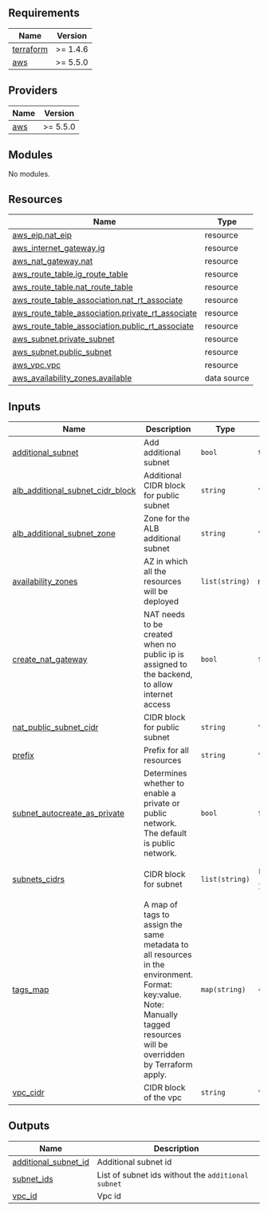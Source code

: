<!-- BEGIN_TF_DOCS -->
## Requirements

| Name | Version |
|------|---------|
| <a name="requirement_terraform"></a> [terraform](#requirement\_terraform) | >= 1.4.6 |
| <a name="requirement_aws"></a> [aws](#requirement\_aws) | >= 5.5.0 |

## Providers

| Name | Version |
|------|---------|
| <a name="provider_aws"></a> [aws](#provider\_aws) | >= 5.5.0 |

## Modules

No modules.

## Resources

| Name | Type |
|------|------|
| [aws_eip.nat_eip](https://registry.terraform.io/providers/hashicorp/aws/latest/docs/resources/eip) | resource |
| [aws_internet_gateway.ig](https://registry.terraform.io/providers/hashicorp/aws/latest/docs/resources/internet_gateway) | resource |
| [aws_nat_gateway.nat](https://registry.terraform.io/providers/hashicorp/aws/latest/docs/resources/nat_gateway) | resource |
| [aws_route_table.ig_route_table](https://registry.terraform.io/providers/hashicorp/aws/latest/docs/resources/route_table) | resource |
| [aws_route_table.nat_route_table](https://registry.terraform.io/providers/hashicorp/aws/latest/docs/resources/route_table) | resource |
| [aws_route_table_association.nat_rt_associate](https://registry.terraform.io/providers/hashicorp/aws/latest/docs/resources/route_table_association) | resource |
| [aws_route_table_association.private_rt_associate](https://registry.terraform.io/providers/hashicorp/aws/latest/docs/resources/route_table_association) | resource |
| [aws_route_table_association.public_rt_associate](https://registry.terraform.io/providers/hashicorp/aws/latest/docs/resources/route_table_association) | resource |
| [aws_subnet.private_subnet](https://registry.terraform.io/providers/hashicorp/aws/latest/docs/resources/subnet) | resource |
| [aws_subnet.public_subnet](https://registry.terraform.io/providers/hashicorp/aws/latest/docs/resources/subnet) | resource |
| [aws_vpc.vpc](https://registry.terraform.io/providers/hashicorp/aws/latest/docs/resources/vpc) | resource |
| [aws_availability_zones.available](https://registry.terraform.io/providers/hashicorp/aws/latest/docs/data-sources/availability_zones) | data source |

## Inputs

| Name | Description | Type | Default | Required |
|------|-------------|------|---------|:--------:|
| <a name="input_additional_subnet"></a> [additional\_subnet](#input\_additional\_subnet) | Add additional subnet | `bool` | `true` | no |
| <a name="input_alb_additional_subnet_cidr_block"></a> [alb\_additional\_subnet\_cidr\_block](#input\_alb\_additional\_subnet\_cidr\_block) | Additional CIDR block for public subnet | `string` | `"10.0.3.0/24"` | no |
| <a name="input_alb_additional_subnet_zone"></a> [alb\_additional\_subnet\_zone](#input\_alb\_additional\_subnet\_zone) | Zone for the ALB additional subnet | `string` | `""` | no |
| <a name="input_availability_zones"></a> [availability\_zones](#input\_availability\_zones) | AZ in which all the resources will be deployed | `list(string)` | n/a | yes |
| <a name="input_create_nat_gateway"></a> [create\_nat\_gateway](#input\_create\_nat\_gateway) | NAT needs to be created when no public ip is assigned to the backend, to allow internet access | `bool` | `false` | no |
| <a name="input_nat_public_subnet_cidr"></a> [nat\_public\_subnet\_cidr](#input\_nat\_public\_subnet\_cidr) | CIDR block for public subnet | `string` | `"10.0.2.0/24"` | no |
| <a name="input_prefix"></a> [prefix](#input\_prefix) | Prefix for all resources | `string` | `"weka"` | no |
| <a name="input_subnet_autocreate_as_private"></a> [subnet\_autocreate\_as\_private](#input\_subnet\_autocreate\_as\_private) | Determines whether to enable a private or public network. The default is public network. | `bool` | `false` | no |
| <a name="input_subnets_cidrs"></a> [subnets\_cidrs](#input\_subnets\_cidrs) | CIDR block for subnet | `list(string)` | <pre>[<br>  "10.0.1.0/24"<br>]</pre> | no |
| <a name="input_tags_map"></a> [tags\_map](#input\_tags\_map) | A map of tags to assign the same metadata to all resources in the environment. Format: key:value. Note: Manually tagged resources will be overridden by Terraform apply. | `map(string)` | `{}` | no |
| <a name="input_vpc_cidr"></a> [vpc\_cidr](#input\_vpc\_cidr) | CIDR block of the vpc | `string` | `"10.0.0.0/16"` | no |

## Outputs

| Name | Description |
|------|-------------|
| <a name="output_additional_subnet_id"></a> [additional\_subnet\_id](#output\_additional\_subnet\_id) | Additional subnet id |
| <a name="output_subnet_ids"></a> [subnet\_ids](#output\_subnet\_ids) | List of subnet ids without the `additional subnet` |
| <a name="output_vpc_id"></a> [vpc\_id](#output\_vpc\_id) | Vpc id |
<!-- END_TF_DOCS -->
